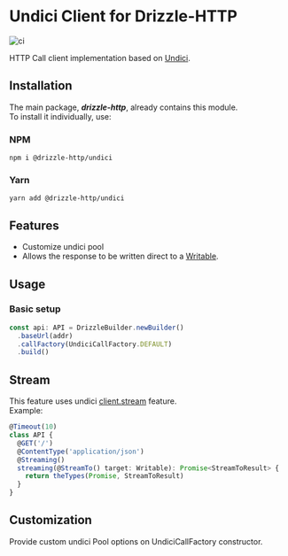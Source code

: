 # Undici Client for Drizzle-HTTP

![ci](https://github.com/vitorsalgado/drizzle-http/workflows/ci/badge.svg)

HTTP Call client implementation based on [Undici](https://github.com/nodejs/undici).

## Installation

The main package, _**drizzle-http**_, already contains this module.  
To install it individually, use:

### NPM

```
npm i @drizzle-http/undici
```

### Yarn

```
yarn add @drizzle-http/undici
```

## Features

- Customize undici pool
- Allows the response to be written direct to
  a [Writable](https://nodejs.org/api/stream.html#stream_class_stream_writable).

## Usage

### Basic setup

```typescript
const api: API = DrizzleBuilder.newBuilder()
  .baseUrl(addr)
  .callFactory(UndiciCallFactory.DEFAULT)
  .build()
```

## Stream

This feature uses
undici [client.stream](https://github.com/nodejs/undici#clientstreamopts-factorydata-callbackerr-promisevoid) feature.  
Example:

```typescript
@Timeout(10)
class API {
  @GET('/')
  @ContentType('application/json')
  @Streaming()
  streaming(@StreamTo() target: Writable): Promise<StreamToResult> {
    return theTypes(Promise, StreamToResult)
  }
}
```

## Customization

Provide custom undici Pool options on UndiciCallFactory constructor.

